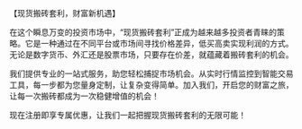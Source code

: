 【现货搬砖套利，财富新机遇】

在这个瞬息万变的投资市场中，“现货搬砖套利”正成为越来越多投资者青睐的策略。它是一种通过在不同平台或市场间寻找价格差异，低买高卖实现利润的方式。无论是数字货币、外汇还是股票市场，只要存在价差，就蕴藏着搬砖套利的机会。

我们提供专业的一站式服务，助您轻松捕捉市场机会。从实时行情监控到智能交易工具，每一步都为您量身定制，让复杂变得简单。加入我们，开启您的财富之旅，让每一次搬砖都成为一次稳健增值的机会！

现在注册即享专属优惠，让我们一起把握现货搬砖套利的无限可能！